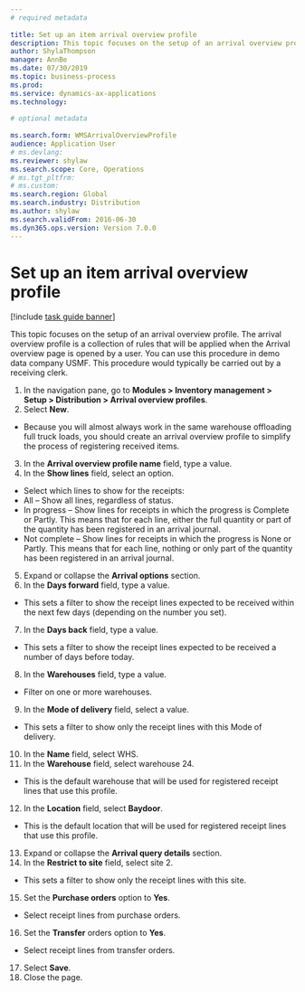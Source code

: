 ```yaml
--- 
# required metadata 
 
title: Set up an item arrival overview profile
description: This topic focuses on the setup of an arrival overview profile. 
author: ShylaThompson
manager: AnnBe 
ms.date: 07/30/2019
ms.topic: business-process 
ms.prod:  
ms.service: dynamics-ax-applications 
ms.technology:  
 
# optional metadata 
 
ms.search.form: WMSArrivalOverviewProfile   
audience: Application User 
# ms.devlang:  
ms.reviewer: shylaw
ms.search.scope: Core, Operations 
# ms.tgt_pltfrm:  
# ms.custom:  
ms.search.region: Global
ms.search.industry: Distribution
ms.author: shylaw
ms.search.validFrom: 2016-06-30 
ms.dyn365.ops.version: Version 7.0.0 
---
```

# Set up an item arrival overview profile

[!include [task guide banner](../../includes/task-guide-banner.md)]

This topic focuses on the setup of an arrival overview profile. The arrival overview profile is a collection of rules that will be applied when the Arrival overview page is opened by a user. You can use this procedure in demo data company USMF. This procedure would typically be carried out by a receiving clerk.

1. In the navigation pane, go to **Modules > Inventory management > Setup > Distribution > Arrival overview profiles**.
2. Select **New**.
- Because you will almost always work in the same warehouse offloading full truck loads, you should create an arrival overview profile to simplify the process of registering received items.  
3. In the **Arrival overview profile name** field, type a value.
4. In the **Show lines** field, select an option.
- Select which lines to show for the receipts:  
 - All – Show all lines, regardless of status.   
 - In progress – Show lines for receipts in which the progress is Complete or Partly. This means that for each line, either the full quantity or part of the quantity has been registered in an arrival journal.   
 - Not complete – Show lines for receipts in which the progress is None or Partly. This means that for each line, nothing or only part of the quantity has been registered in an arrival journal.  
5. Expand or collapse the **Arrival options** section.
6. In the **Days forward** field, type a value.
- This sets a filter to show the receipt lines expected to be received within the next few days (depending on the number you set).  
7. In the **Days back** field, type a value.
- This sets a filter to show the receipt lines expected to be received a number of days before today.  
8. In the **Warehouses** field, type a value.
- Filter on one or more warehouses.  
9. In the **Mode of delivery** field, select a value.
- This sets a filter to show only the receipt lines with this Mode of delivery.  
10. In the **Name** field, select WHS.
11. In the **Warehouse** field, select warehouse 24.
- This is the default warehouse that will be used for registered receipt lines that use this profile.  
12. In the **Location** field, select **Baydoor**.
- This is the default location that will be used for registered receipt lines that use this profile.  
13. Expand or collapse the **Arrival query details** section.
14. In the **Restrict to site** field, select site 2.
- This sets a filter to show only the receipt lines with this site.  
15. Set the **Purchase orders** option to **Yes**.
- Select receipt lines from purchase orders.  
16. Set the **Transfer** orders option to **Yes**.
- Select receipt lines from transfer orders.  
17. Select **Save**.
18. Close the page.

